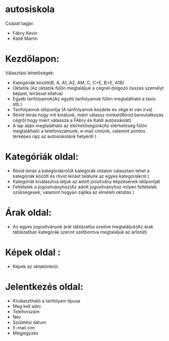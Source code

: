 # autosiskola
  Csapat tagjai:
- Fábry Kevin
- Káldi Martin

# Kezdőlapon:

  Választási lehetőségek:
- Kategóriák között(B, A, A1, A2, AM, C, C+E, B+E, A1B)
- Oktatók (Az oktatók fülön megtaláljuk a cégnél dolgozó összes személyt képpel, leírással ellátva)
- Egyéb tanfolyamok(Az egyéb tanfolyamok fülön megtalálható a taxis stb.)
- Tanfolyamok időpontja (A tanfolyamok kezdete és vége ki van írva)
- Rövid leírás hogy mit kínálunk, miért válassz minket(Rövid bemutatkozás cégről hogy miért válassza a FAbry és Kaldi autósiskolát)
- A lap alján megtalálható az elérhetőségünk(Az elérhetőség fülön megtalálható a telefonszámunk, e-mail címünk, valamint pontos térképes rajz az autósiskolánk helyéről  )


# Kategóriák oldal:
- Rövid leírás a kategóriákról(A kategórák oldalon választani lehet a kategóriák között és rövid leírást találunk az egyes kategóriákról   )
- Kategóriát kiválasztva látjuk az adott joosítvány képzésének időpontját
- Feltételek a jogosítványhoz(Az adott jogosítványhoz milyen feltételek szükségesek, valamint hogyan zajlika az elméleti oktatás  )


# Árak oldal:
- Az egyes jogosítványok árát táblázatba szedve megtaláljuk(Az árak táblázatban kategórák szerint szétbontva megtaláljuk az árlistát)


# Képek oldal :
- Képek az oktatóinkról.


# Jelentkezés oldal: 
- Kíválasztható a tanfolyam típusa
- Meg kell adni:
- Telefonszám
- Név
- Születési dátum
- E-mail cím
- Megjegyzés 









